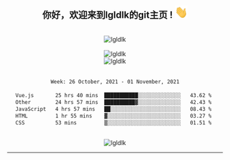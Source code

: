 <div align="center">
<h2> 你好，欢迎来到lgldlk的git主页 ! <img src="https://github.com/lgldlk/lgldlk/blob/main/gifs/Hi.gif" width="30px"></h2>
</div>

<div align="center">
 </br>
 <img src="http://aiitapp.cn:8091/?color=rgba(37,144,118,1)&shadowColor=rgba(12,16,20,1)&fontSize=120&&shadowOffsetX=9&shadowOffsetY=11" height="26px" alt="lgldlk" />
 </br>

   </br>
 <img src="https://github-readme-stats.vercel.app/api?username=lgldlk&show_icons=true&theme=gotham&locale=cn" alt="lgldlk" />
 

</br>

<img  src="http://github-readme-stats.vercel.app/api/top-langs/?username=lgldlk&show_icons=true&theme=gotham&locale=cn&layout=compact" alt="lgldlk"/>  
</br>
</br>

<!--START_SECTION:waka-->
```text
Week: 26 October, 2021 - 01 November, 2021

Vue.js       25 hrs 40 mins  ███████████░░░░░░░░░░░░░░   43.62 % 
Other        24 hrs 57 mins  ██████████▓░░░░░░░░░░░░░░   42.43 % 
JavaScript   4 hrs 57 mins   ██░░░░░░░░░░░░░░░░░░░░░░░   08.43 % 
HTML         1 hr 55 mins    ▓░░░░░░░░░░░░░░░░░░░░░░░░   03.27 % 
CSS          53 mins         ▒░░░░░░░░░░░░░░░░░░░░░░░░   01.51 % 
```
<!--END_SECTION:waka-->

 </br>
  <img src="https://visitor-badge.glitch.me/badge?page_id=lgldlk" alt="lgldlk" />

---

 

